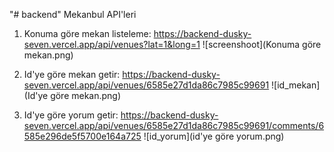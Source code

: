 "# backend" 
Mekanbul API'leri

1. Konuma göre mekan listeleme: https://backend-dusky-seven.vercel.app/api/venues?lat=1&long=1
![screenshoot](Konuma göre mekan.png)

2. Id'ye göre mekan getir: https://backend-dusky-seven.vercel.app/api/venues/6585e27d1da86c7985c99691
![id_mekan](Id'ye göre mekan.png)

3. Id'ye göre yorum getir: https://backend-dusky-seven.vercel.app/api/venues/6585e27d1da86c7985c99691/comments/6585e296de5f5700e164a725
![id_yorum](id'ye göre yorum.png)
